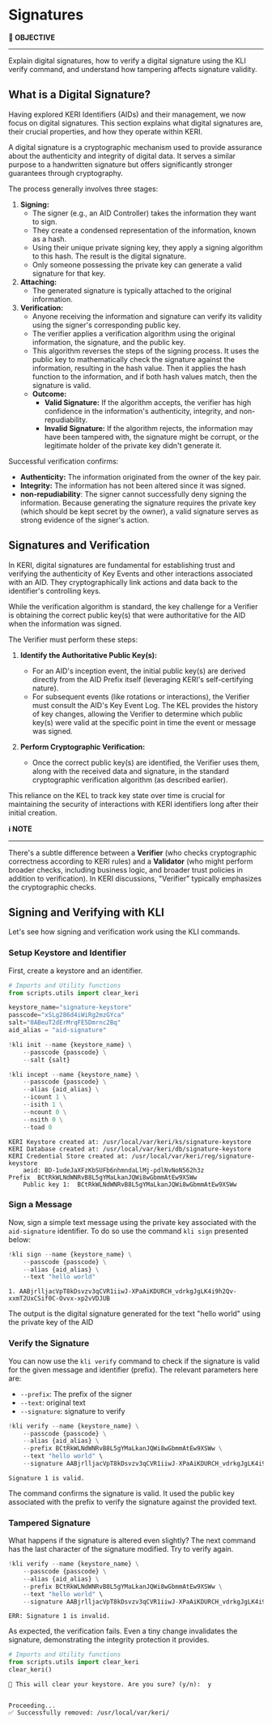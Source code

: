 # Signatures

<div class="alert alert-primary">
  <b>🎯 OBJECTIVE</b><hr>
    Explain digital signatures, how to verify a digital signature using the KLI verify command, and understand how tampering affects signature validity.
</div>


## What is a Digital Signature?

Having explored KERI Identifiers (AIDs) and their management, we now focus on digital signatures. This section explains what digital signatures are, their crucial properties, and how they operate within KERI.

A digital signature is a cryptographic mechanism used to provide assurance about the authenticity and integrity of digital data. It serves a similar purpose to a handwritten signature but offers significantly stronger guarantees through cryptography.

The process generally involves three stages:

1.  **Signing:**
    * The signer (e.g., an AID Controller) takes the information they want to sign.
    * They create a condensed representation of the information, known as a hash.
    * Using their unique private signing key, they apply a signing algorithm to this hash. The result is the digital signature.
    * Only someone possessing the private key can generate a valid signature for that key.
2.  **Attaching:**
    * The generated signature is typically attached to the original information.
3.  **Verification:**
    * Anyone receiving the information and signature can verify its validity using the signer's corresponding public key.
    * The verifier applies a verification algorithm using the original information, the signature, and the public key.
    * This algorithm reverses the steps of the signing process. It uses the public key to mathematically check the signature against the information, resulting in the hash value. Then it applies the hash function to the information, and if both hash values match, then the signature is valid.
    * **Outcome:**
        * **Valid Signature:** If the algorithm accepts, the verifier has high confidence in the information's authenticity, integrity, and non-repudiability.
        * **Invalid Signature:** If the algorithm rejects, the information may have been tampered with, the signature might be corrupt, or the legitimate holder of the private key didn't generate it.

Successful verification confirms:

* **Authenticity:** The information originated from the owner of the key pair.
* **Integrity:** The information has not been altered since it was signed.
* **non-repudiability**: The signer cannot successfully deny signing the information. Because generating the signature requires the private key (which should be kept secret by the owner), a valid signature serves as strong evidence of the signer's action.

## Signatures and Verification

In KERI, digital signatures are fundamental for establishing trust and verifying the authenticity of Key Events and other interactions associated with an AID. They cryptographically link actions and data back to the identifier's controlling keys.

While the verification algorithm is standard, the key challenge for a Verifier is obtaining the correct public key(s) that were authoritative for the AID when the information was signed.

The Verifier must perform these steps:

1.  **Identify the Authoritative Public Key(s):**
    * For an AID's inception event, the initial public key(s) are derived directly from the AID Prefix itself (leveraging KERI's self-certifying nature).
    * For subsequent events (like rotations or interactions), the Verifier must consult the AID's Key Event Log. The KEL provides the history of key changes, allowing the Verifier to determine which public key(s) were valid at the specific point in time the event or message was signed.

2.  **Perform Cryptographic Verification:**
    * Once the correct public key(s) are identified, the Verifier uses them, along with the received data and signature, in the standard cryptographic verification algorithm (as described earlier).

This reliance on the KEL to track key state over time is crucial for maintaining the security of interactions with KERI identifiers long after their initial creation.

<div class="alert alert-info">
  <b>ℹ️ NOTE</b><hr>
    There's a subtle difference between a <b>Verifier</b> (who checks cryptographic correctness according to KERI rules) and a <b>Validator</b> (who might perform broader checks, including business logic, and broader trust policies in addition to verification). In KERI discussions, "Verifier" typically emphasizes the cryptographic checks.
</div>

## Signing and Verifying with KLI

Let's see how signing and verification work using the KLI commands.

### Setup Keystore and Identifier

First, create a keystore and an identifier.


```python
# Imports and Utility functions
from scripts.utils import clear_keri

keystore_name="signature-keystore"
passcode="xSLg286d4iWiRg2mzGYca"
salt="0ABeuT2dErMrqFE5Dmrnc2Bq"
aid_alias = "aid-signature"

!kli init --name {keystore_name} \
    --passcode {passcode} \
    --salt {salt}

!kli incept --name {keystore_name} \
    --passcode {passcode} \
    --alias {aid_alias} \
    --icount 1 \
    --isith 1 \
    --ncount 0 \
    --nsith 0 \
    --toad 0
```

    KERI Keystore created at: /usr/local/var/keri/ks/signature-keystore
    KERI Database created at: /usr/local/var/keri/db/signature-keystore
    KERI Credential Store created at: /usr/local/var/keri/reg/signature-keystore
    	aeid: BD-1udeJaXFzKbSUFb6nhmndaLlMj-pdlNvNoN562h3z
    Prefix  BCtRkWLNdWNRvB8L5gYMaLkanJQWi8wGbmmAtEw9XSWw
    	Public key 1:  BCtRkWLNdWNRvB8L5gYMaLkanJQWi8wGbmmAtEw9XSWw
    


### Sign a Message 

Now, sign a simple text message using the private key associated with the `aid-signature` identifier. To do so use the command `kli sign` presented below:


```python
!kli sign --name {keystore_name} \
    --passcode {passcode} \
    --alias {aid_alias} \
    --text "hello world"
```

    1. AABjrlljacVpT8kDsvzv3qCVR1iiwJ-XPaAiKDURCH_vdrkgJgLK4i9h2Qv-xxmT2UxCSif0C-Ovvx-xp2vVDJUB


The output is the digital signature generated for the text "hello world" using the private key of the AID  

### Verify the Signature 

You can now use the `kli verify` command to check if the signature is valid for the given message and identifier (prefix). The relevant parameters here are:
- `--prefix`: The prefix of the signer
- `--text`: original text
- `--signature`: signature to verify


```python
!kli verify --name {keystore_name} \
    --passcode {passcode} \
    --alias {aid_alias} \
    --prefix BCtRkWLNdWNRvB8L5gYMaLkanJQWi8wGbmmAtEw9XSWw \
    --text "hello world" \
    --signature AABjrlljacVpT8kDsvzv3qCVR1iiwJ-XPaAiKDURCH_vdrkgJgLK4i9h2Qv-xxmT2UxCSif0C-Ovvx-xp2vVDJUB

```

    Signature 1 is valid.


The command confirms the signature is valid. It used the public key associated with the prefix to verify the signature against the provided text.

### Tampered Signature

What happens if the signature is altered even slightly? The next command has the last character of the signature modified. Try to verify again.



```python
!kli verify --name {keystore_name} \
    --passcode {passcode} \
    --alias {aid_alias} \
    --prefix BCtRkWLNdWNRvB8L5gYMaLkanJQWi8wGbmmAtEw9XSWw \
    --text "hello world" \
    --signature AABjrlljacVpT8kDsvzv3qCVR1iiwJ-XPaAiKDURCH_vdrkgJgLK4i9h2Qv-xxmT2UxCSif0C-Ovvx-xp2vVDJUC # Tampered last character
```

    ERR: Signature 1 is invalid.


As expected, the verification fails. Even a tiny change invalidates the signature, demonstrating the integrity protection it provides.


```python
# Imports and Utility functions
from scripts.utils import clear_keri
clear_keri()
```

    🚨 This will clear your keystore. Are you sure? (y/n):  y


    Proceeding...
    ✅ Successfully removed: /usr/local/var/keri/



```python

```
